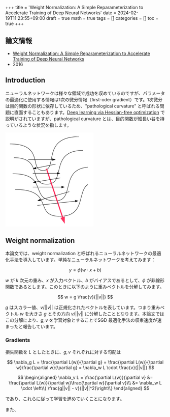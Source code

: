 +++
title = 'Weight Normalization: A Simple Reparameterization to Accelerate Training of Deep Neural Networks'
date = 2024-02-19T11:23:55+09:00
draft = true
math = true
tags = []
categories = []
toc = true
+++

## 論文情報

- [Weight Normalization: A Simple Reparameterization to Accelerate Training of Deep Neural Networks](https://arxiv.org/pdf/1602.07868.pdf)
- 2016


## Introduction

ニューラルネットワークは様々な領域で成功を収めているのですが、パラメータの最適化に使用する情報は1次の微分情報（first-oder gradient）です。1次微分は目的関数の形状に依存しているため、"pathological curvature" と呼ばれる問題に直面することもあります。[Deep learning via Hessian-free optimization](https://www.cs.toronto.edu/~jmartens/docs/Deep_HessianFree.pdf) で説明がされていますが、pathological curvature とは、目的関数が細長い谷を持っているような状況を指します。

![](./20240219-114713.png)




## Weight normalization


本論文では、weight normalization と呼ばれるニューラルネットワークの最適化手法を導入しています。単純なニューラルネットワークを考えてみます：

$$
y = \phi (w \cdot x + b)
$$

$w$ が $k$ 次元の重み、$x$ が入力ベクトル、$b$ がバイアスであるとして、$\phi$ が非線形関数であるとします。このときに以下のように重みベクトルを分解してみます。

$$
w = g \frac{v}{||v||}
$$

$g$ はスカラー値、$v/||v||$ は正規化されたベクトルを表しています。つまり重みベクトル $w$ を大きさ $g$ とその方向 $v/||v||$ に分解したこととなります。本論文ではこの分解により、$g, v$ を学習対象とすることでSGD 最適化手法の収束速度が速まったと報告しています。


### Gradients

損失関数を $L$ としたときに、$g, v$ それぞれに対する勾配は

$$
\nabla_g L = \frac{\partial L(w)}{\partial g} = \frac{\partial L(w)}{\partial w}\frac{\partial w}{\partial g}  = \nabla_w L \cdot \frac{v}{||v||}
$$

$$
\begin{aligned}
\nabla_v L = \frac{\partial L(w)}{\partial v} 
&= \frac{\partial L(w)}{\partial w}\frac{\partial w}{\partial v}\\\
&= \nabla_w L \cdot \left\\{ \frac{g||v|| - v}{||v||^2}\right\\} 
\end{aligned}
$$

であり、これらに従って学習を進めていくことになります。



また、